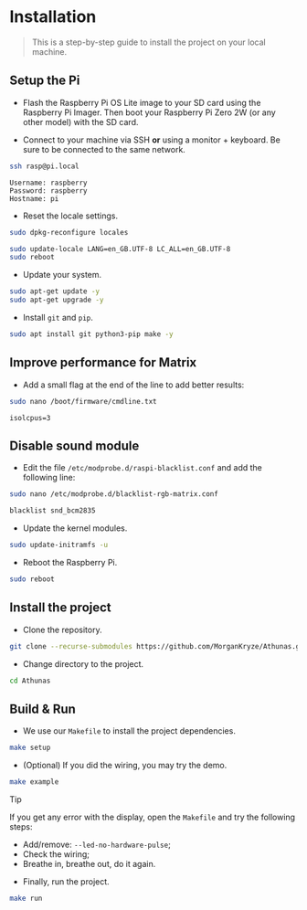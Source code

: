 # Installation

> This is a step-by-step guide to install the project on your local machine.

## Setup the Pi

- Flash the Raspberry Pi OS Lite image to your SD card using the Raspberry Pi Imager. Then boot your Raspberry Pi Zero 2W (or any other model) with the SD card.

- Connect to your machine via SSH **or** using a monitor + keyboard. Be sure to be connected to the same network.

```bash
ssh rasp@pi.local
```

```plaintext
Username: raspberry
Password: raspberry
Hostname: pi
```

- Reset the locale settings.

```bash
sudo dpkg-reconfigure locales
```

```bash
sudo update-locale LANG=en_GB.UTF-8 LC_ALL=en_GB.UTF-8
sudo reboot
```

- Update your system.

```bash
sudo apt-get update -y
sudo apt-get upgrade -y
```

- Install `git` and `pip`.

```bash
sudo apt install git python3-pip make -y
```

## Improve performance for Matrix

- Add a small flag at the end of the line to add better results:

```bash
sudo nano /boot/firmware/cmdline.txt
```

```plaintext
isolcpus=3
```

## Disable sound module

- Edit the file `/etc/modprobe.d/raspi-blacklist.conf` and add the following line:

```bash
sudo nano /etc/modprobe.d/blacklist-rgb-matrix.conf
```

```bash
blacklist snd_bcm2835
```

- Update the kernel modules.

```bash
sudo update-initramfs -u
```

- Reboot the Raspberry Pi.

```bash
sudo reboot
```

## Install the project

- Clone the repository.

```bash
git clone --recurse-submodules https://github.com/MorganKryze/Athunas.git
```

- Change directory to the project.

```bash
cd Athunas
```

## Build & Run

- We use our `Makefile` to install the project dependencies.

```bash
make setup
```

- (Optional) If you did the wiring, you may try the demo.

```bash
make example
```

> [!TIP]
> If you get any error with the display, open the `Makefile` and try the following steps:
>
> - Add/remove: `--led-no-hardware-pulse`;
> - Check the wiring;
> - Breathe in, breathe out, do it again.

- Finally, run the project.

```bash
make run
```
